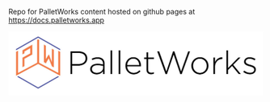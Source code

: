 Repo for PalletWorks content hosted on github pages at https://docs.palletworks.app




![Alt text](/docs/images/PalletWorks_Logo_Long.jpg "Palletworks Documentation")
